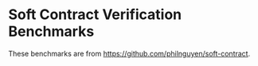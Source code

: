 Soft Contract Verification Benchmarks
========================================

These benchmarks are from https://github.com/philnguyen/soft-contract.

